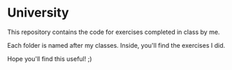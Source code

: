﻿# University

This repository contains the code for exercises completed in class by me.

Each folder is named after my classes. Inside, you'll find the exercises I did.

Hope you'll find this useful! ;)
